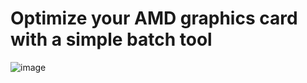 <h1>Optimize your AMD graphics card with a simple batch tool</h1>

![image](https://github.com/user-attachments/assets/41bd8454-36ac-4fcd-8ca3-dce85ff0a6df)
